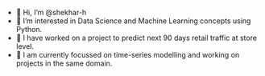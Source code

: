- 👋 Hi, I’m @shekhar-h
- 👀 I’m interested in Data Science and Machine Learning concepts using Python.
- 🌱 I have worked on a project to predict next 90 days retail traffic at store level.
- 🌱 I am currently focussed on time-series modelling and working on projects in the same domain.

<!---
shekhar-h/shekhar-h is a ✨ special ✨ repository because its `README.md` (this file) appears on your GitHub profile.
You can click the Preview link to take a look at your changes.
--->
<!--
- 💞️ I’m looking to collaborate on ...
- 📫 How to reach me ...
-->
